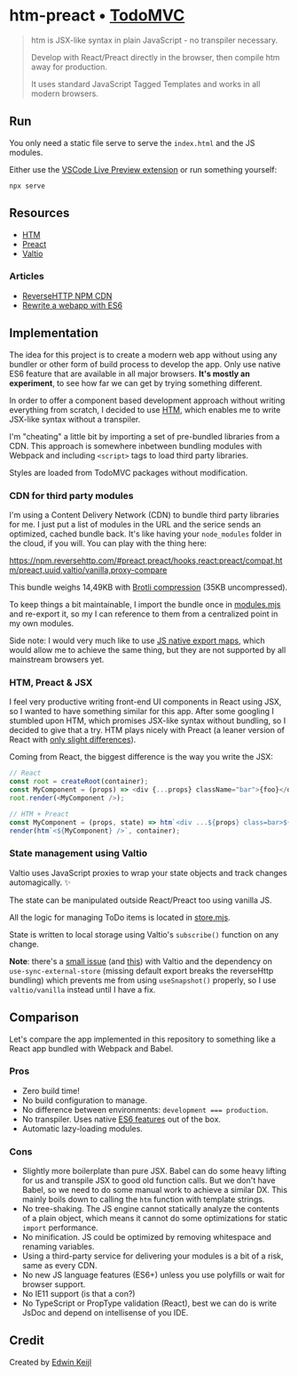 # htm-preact • [TodoMVC](http://todomvc.com)

> htm is JSX-like syntax in plain JavaScript - no transpiler necessary.
>
> Develop with React/Preact directly in the browser, then compile htm away for production.
>
> It uses standard JavaScript Tagged Templates and works in all modern browsers.

## Run

You only need a static file serve to serve the `index.html` and the JS modules. 

Either use the [VSCode Live Preview extension](https://marketplace.visualstudio.com/items?itemName=ms-vscode.live-server) or run something yourself:

```
npx serve
```

## Resources

- [HTM](https://github.com/developit/htm)
- [Preact](https://preactjs.com/)
- [Valtio](https://valtio.pmnd.rs/)

### Articles

- [ReverseHTTP NPM CDN](https://twitter.com/_developit/status/1261389109286719489)
- [Rewrite a webapp with ES6](https://medium.com/tastejs-blog/rewriting-a-webapp-with-ecmascript-6-39417b642cb2)

## Implementation

The idea for this project is to create a modern web app without using any bundler or other form of build process to develop the app. Only use native ES6 feature that are available in all major browsers. **It's mostly an experiment**, to see how far we can get by trying something different.

In order to offer a component based development approach without writing everything from scratch, I decided to use [HTM](https://github.com/developit/htm), which enables me to write JSX-like syntax without a transpiler.

I'm "cheating" a little bit by importing a set of pre-bundled libraries from a CDN. This approach is somewhere inbetween bundling modules with Webpack and including `<script>` tags to load third party libraries.

Styles are loaded from TodoMVC packages without modification.

### CDN for third party modules

I'm using a Content Delivery Network (CDN) to bundle third party libraries for me. I just put a list of modules in the URL and the serice sends an optimized, cached bundle back. It's like having your `node_modules` folder in the cloud, if you will. You can play with the thing here:

https://npm.reversehttp.com/#preact,preact/hooks,react:preact/compat,htm/preact,uuid,valtio/vanilla,proxy-compare

This bundle weighs 14,49KB with [Brotli compression](https://github.com/google/brotli) (35KB uncompressed).

To keep things a bit maintainable, I import the bundle once in [modules.mjs](./js/modules.mjs) and re-export it, so my I can reference to them from a centralized point in my own modules. 

Side note: I would very much like to use [JS native export maps](https://caniuse.com/import-maps), which would allow me to achieve the same thing, but they are not supported by all mainstream browsers yet.

### HTM, Preact & JSX

I feel very productive writing front-end UI components in React using JSX, so I wanted to have something similar for this app. After some googling I stumbled upon HTM, which promises JSX-like syntax without bundling, so I decided to give that a try. HTM plays nicely with Preact (a leaner version of React with [only slight differences](https://preactjs.com/guide/v8/differences-to-react/)).

Coming from React, the biggest difference is the way you write the JSX:

```js
// React
const root = createRoot(container);
const MyComponent = (props) => <div {...props} className="bar">{foo}</div>;
root.render(<MyComponent />);

// HTM + Preact
const MyComponent = (props, state) => htm`<div ...${props} class=bar>${foo}</div>`;
render(htm`<${MyComponent} />`, container);
```

### State management using Valtio

Valtio uses JavaScript proxies to wrap your state objects and track changes automagically. ✨

The state can be manipulated outside React/Preact too using vanilla JS.

All the logic for managing ToDo items is located in [store.mjs](./js/ToDo/store.mjs).

State is written to local storage using Valtio's `subscribe()` function on any change.

**Note**: there's a [small issue](https://github.com/pmndrs/valtio/issues/452) (and [this](https://github.com/facebook/react/issues/24590)) with Valtio and the dependency on `use-sync-external-store` (missing default export breaks the reverseHttp bundling) which prevents me 
from using `useSnapshot()` properly, so I use `valtio/vanilla` instead until I have a fix.

## Comparison

Let's compare the app implemented in this repository to something like a React app bundled with Webpack and Babel.

### Pros

- Zero build time!
- No build configuration to manage.
- No difference between environments: `development === production`.
- No transpiler. Uses native [ES6 features](http://kangax.github.io/compat-table/es6/) out of the box.
- Automatic lazy-loading modules.

### Cons

- Slightly more boilerplate than pure JSX. Babel can do some heavy lifting for us and transpile JSX to good old function calls. But we don't have Babel, so we need to do some manual work to achieve a similar DX. This mainly boils down to calling the `htm` function with template strings.
- No tree-shaking. The JS engine cannot statically analyze the contents of a plain object, which means it cannot do some optimizations for static `import` performance.
- No minification. JS could be optimized by removing whitespace and renaming variables.
- Using a third-party service for delivering your modules is a bit of a risk, same as every CDN.
- No new JS language features (ES6+) unless you use polyfills or wait for browser support.
- No IE11 support (is that a con?)
- No TypeScript or PropType validation (React), best we can do is write JsDoc and depend on intellisense of you IDE.

## Credit

Created by [Edwin Keijl](https://github.com/ekeijl)